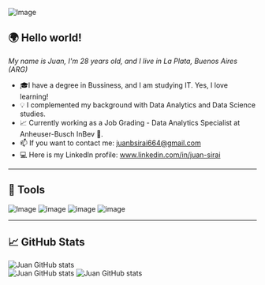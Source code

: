 ![Image](https://i.pinimg.com/originals/17/5e/da/175eda03beec29af20dfc40a38e5ac68.jpg)


## 🌍 Hello world!
*My name is Juan, I'm 28 years old, and I live in La Plata, Buenos Aires (ARG)*

* 🎓I have a degree in Bussiness, and I am studying IT. Yes, I love learning!
* 💡 I complemented my background with Data Analytics and Data Science studies.
* 📈 Currently working as a Job Grading - Data Analytics Specialist at Anheuser-Busch InBev 🍺.
* 📫 If you want to contact me: juanbsirai664@gmail.com
* 💻 Here is my LinkedIn profile: www.linkedin.com/in/juan-sirai
-----------------------

## 🔧 Tools

![Image](https://img.shields.io/badge/PowerBI-F2C811?style=for-the-badge&logo=Power%20BI&logoColor=white)
![image](https://img.shields.io/badge/Tableau-E97627?style=for-the-badge&logo=Tableau&logoColor=white)
![image](https://img.shields.io/badge/conda-342B029.svg?&style=for-the-badge&logo=anaconda&logoColor=white)
![image](https://img.shields.io/badge/Python-FFD43B?style=for-the-badge&logo=python&logoColor=blue)


------------------------
## 📈 GitHub Stats
![Juan GitHub stats](https://github-profile-summary-cards.vercel.app/api/cards/profile-details?username=juansirai&theme=nord_dark) <br>
![Juan GitHub stats](https://github-profile-summary-cards.vercel.app/api/cards/productive-time?username=juansirai&theme=nord_dark&utcOffset=-3)
![Juan GitHub stats](http://github-profile-summary-cards.vercel.app/api/cards/most-commit-language?username=juansirai&theme=nord_dark)

